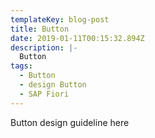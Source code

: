 ```yaml
---
templateKey: blog-post
title: Button
date: 2019-01-11T00:15:32.894Z
description: |-
  Button
tags:
  - Button
  - design Button
  - SAP Fiori
---
```

Button design guideline here
